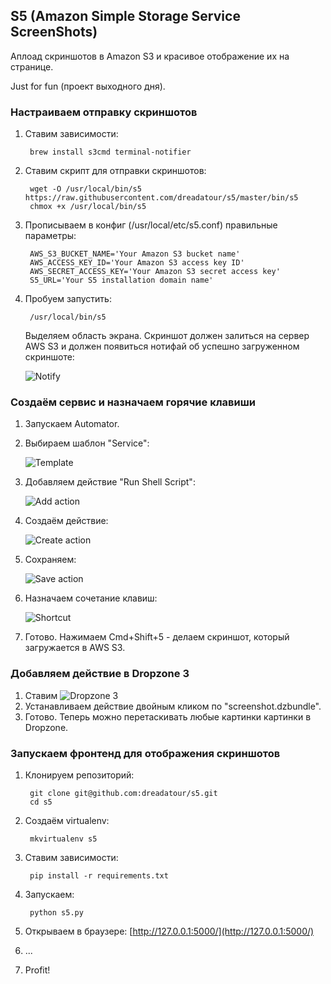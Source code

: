 ## S5 (Amazon Simple Storage Service ScreenShots)

Аплоад скриншотов в Amazon S3 и красивое отображение их на странице.

Just for fun (проект выходного дня).


### Настраиваем отправку скриншотов

1. Ставим зависимости:

		brew install s3cmd terminal-notifier

2. Ставим скрипт для отправки скриншотов:

		wget -O /usr/local/bin/s5 https://raw.githubusercontent.com/dreadatour/s5/master/bin/s5
		chmox +x /usr/local/bin/s5

3. Прописываем в конфиг (/usr/local/etc/s5.conf) правильные параметры:

		AWS_S3_BUCKET_NAME='Your Amazon S3 bucket name'
		AWS_ACCESS_KEY_ID='Your Amazon S3 access key ID'
		AWS_SECRET_ACCESS_KEY='Your Amazon S3 secret access key'
		S5_URL='Your S5 installation domain name'

4. Пробуем запустить:

		/usr/local/bin/s5

	Выделяем область экрана. Скриншот должен залиться на сервер AWS S3 и должен появиться нотифай об успешно загруженном скриншоте:

	![Notify](https://raw.githubusercontent.com/dreadatour/s5/master/notify.png)


### Создаём сервис и назначаем горячие клавиши

1. Запускаем Automator.

2. Выбираем шаблон "Service":

	![Template](https://raw.githubusercontent.com/dreadatour/s5/master/choose-template.png)

3. Добавляем действие "Run Shell Script":

	![Add action](https://raw.githubusercontent.com/dreadatour/s5/master/add-action.png)

4. Создаём действие:

	![Create action](https://raw.githubusercontent.com/dreadatour/s5/master/create-action.png)

5. Сохраняем:

	![Save action](https://raw.githubusercontent.com/dreadatour/s5/master/save-action.png)

6. Назначаем сочетание клавиш:

	![Shortcut](https://raw.githubusercontent.com/dreadatour/s5/master/set-shortcut.png)

7. Готово. Нажимаем Cmd+Shift+5 - делаем скриншот, который загружается в AWS S3.


### Добавляем действие в Dropzone 3

1. Ставим ![Dropzone 3](https://aptonic.com/dropzone3/)
2. Устанавливаем действие двойным кликом по "screenshot.dzbundle".
3. Готово. Теперь можно перетаскивать любые картинки картинки в Dropzone.


### Запускаем фронтенд для отображения скриншотов

1. Клонируем репозиторий:

		git clone git@github.com:dreadatour/s5.git
        cd s5

2. Создаём virtualenv:

        mkvirtualenv s5

3. Ставим зависимости:

        pip install -r requirements.txt

4. Запускаем:

        python s5.py

5. Открываем в браузере: [http://127.0.0.1:5000/](http://127.0.0.1:5000/)
6. ...
7. Profit!
